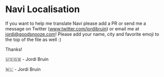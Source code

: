 # Navi Localisation

If you want to help me translate Navi please add a PR or send me a message on Twitter (www.twitter.com/jordibruin) or email me at jordi@goodsnooze.com! Please add your name, city and favorite emoji to the top of the file as well :) 

Thanks!

🇺🇸🇬🇧 - Jordi Bruin

🇳🇱 - Jordi Bruin


